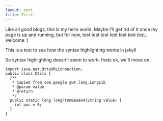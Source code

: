 ```yaml
---
layout: post
title: First!
---
```

Like all good blogs, this is my hello world. Maybe I'll get rid of it once my page is up and running, but for now, test test test test test test test... welcome :)

This is a test to see how the syntax highlighting works in jekyll

So syntax highlighting doesn't seem to work. thats ok, we'll move on.
```
import java.net.HttpURLConnection;
public class Utils {
  /**
   * Copied from com.google.gwt.lang.LongLib
   * @param value
   * @return
   */
  public static long longFromBase64(String value) {
    int pos = 0;
  }
}
```